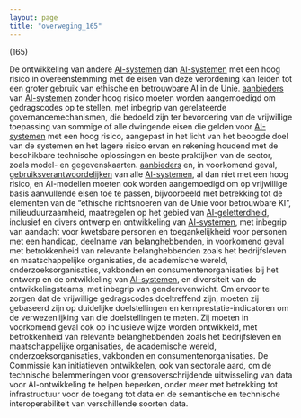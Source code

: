 ```yaml
---
layout: page
title: "overweging_165"
---
```


(165)

De ontwikkeling van andere [AI-systemen](a3.md#^ai-systeem) dan [AI-systemen](a3.md#^ai-systeem) met een hoog risico in overeenstemming met de eisen van deze verordening kan leiden tot een groter gebruik van ethische en betrouwbare AI in de Unie. [aanbieders](a3.md#^aanbieder) van [AI-systemen](a3.md#^ai-systeem) zonder hoog risico moeten worden aangemoedigd om gedragscodes op te stellen, met inbegrip van gerelateerde governancemechanismen, die bedoeld zijn ter bevordering van de vrijwillige toepassing van sommige of alle dwingende eisen die gelden voor [AI-systemen](a3.md#^ai-systeem) met een hoog risico, aangepast in het licht van het beoogde doel van de systemen en het lagere risico ervan en rekening houdend met de beschikbare technische oplossingen en beste praktijken van de sector, zoals model- en gegevenskaarten. [aanbieders](a3.md#^aanbieder) en, in voorkomend geval, [gebruiksverantwoordelijken](a3.md#^gebruiksverantwoordelijke) van alle [AI-systemen](a3.md#^ai-systeem), al dan niet met een hoog risico, en AI-modellen moeten ook worden aangemoedigd om op vrijwillige basis aanvullende eisen toe te passen, bijvoorbeeld met betrekking tot de elementen van de “ethische richtsnoeren van de Unie voor betrouwbare KI”, milieuduurzaamheid, maatregelen op het gebied van [AI-geletterdheid](a3.md#^aigell), inclusief en divers ontwerp en ontwikkeling van [AI-systemen](a3.md#^ai-systeem), met inbegrip van aandacht voor kwetsbare personen en toegankelijkheid voor personen met een handicap, deelname van belanghebbenden, in voorkomend geval met betrokkenheid van relevante belanghebbenden zoals het bedrijfsleven en maatschappelijke organisaties, de academische wereld, onderzoeksorganisaties, vakbonden en consumentenorganisaties bij het ontwerp en de ontwikkeling van [AI-systemen](a3.md#^ai-systeem), en diversiteit van de ontwikkelingsteams, met inbegrip van genderevenwicht. Om ervoor te zorgen dat de vrijwillige gedragscodes doeltreffend zijn, moeten zij gebaseerd zijn op duidelijke doelstellingen en kernprestatie-indicatoren om de verwezenlijking van die doelstellingen te meten. Zij moeten in voorkomend geval ook op inclusieve wijze worden ontwikkeld, met betrokkenheid van relevante belanghebbenden zoals het bedrijfsleven en maatschappelijke organisaties, de academische wereld, onderzoeksorganisaties, vakbonden en consumentenorganisaties. De Commissie kan initiatieven ontwikkelen, ook van sectorale aard, om de technische belemmeringen voor grensoverschrijdende uitwisseling van data voor AI-ontwikkeling te helpen beperken, onder meer met betrekking tot infrastructuur voor de toegang tot data en de semantische en technische interoperabiliteit van verschillende soorten data.